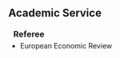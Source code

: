 <h2 id="teaching" style="margin: 2px 0px 20px;">Academic Service</h2>
<h3 style="margin:0 10px 5px;">Referee</h3>

<ul style="margin:0 0 15px;">
  <li><autocolor>European Economic Review</autocolor></li>
</ul>
